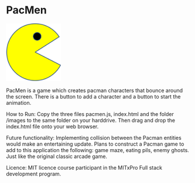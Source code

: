 # PacMen

<img src="./images/pacman1.png" width="150">

PacMen is a game which creates pacman characters that bounce around the screen. There is a button to add a character and a button to start the animation.

How to Run: Copy the three files pacmen.js, index.html and the folder /images to the same folder on your harddrive. Then drag and drop the index.html file onto your web browser.

Future functionality: Implementing collision between the Pacman entities would make an entertaining update. Plans to construct a Pacman game to add to this application the following: game maze, eating pils, enemy ghosts. Just like the original classic arcade game.

Licence: MIT licence 
course participant in the MITxPro Full stack development program.
